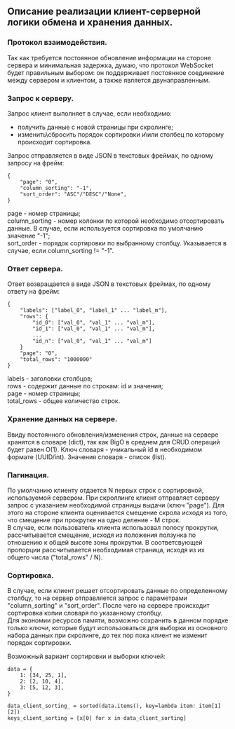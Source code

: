 ## Описание реализации клиент-серверной логики обмена и хранения данных.


### Протокол взаимодействия.

Так как требуется постоянное обновление информации на стороне сервера и минимальная задержка, думаю, что протокол WebSocket будет правильным выбором: он поддерживает постоянное соединение между сервером и клиентом, а также является двунаправленным.


### Запрос к серверу.

Запрос клиент выполняет в случае, если необходимо:  
+ получить данные с новой страницы при скролинге;  
+ изменить\сбросить порядок сортировки и\или столбец по которому происходит сортировка.  


Запрос отправляется в виде JSON в текстовых фреймах, по одному запросу на фрейм:  

```
{
    "page": "0", 
    "column_sorting": "-1",
    "sort_order": "ASC"/"DESC"/"None",
}
```
page - номер страницы;  
column_sorting - номер колонки по которой необходимо отсортировать данные. В случае, если используется сортировка по умолчанию значение "-1";  
sort_order - порядок сортировки по выбранному столбцу. Указывается в случае, если column_sorting != "-1".  


### Ответ сервера.

Ответ возвращается в виде JSON в текстовых фреймах, по одному ответу на фрейм:

```
{
    "labels": ["label_0", "label_1" ... "label_m"],
    "rows": {
        "id_0": ["val_0", "val_1" ... "val_m"],
        "id_1": ["val_0", "val_1" ... "val_m"],
        ...
        "id_n": ["val_0", "val_1" ... "val_m"]
    }
    "page": "0",
    "total_rows": "1000000"
}
```
labels - заголовки столбцов;  
rows - содержит данные по строкам: id и значения;  
page - номер страницы;  
total_rows - общее количество строк.


### Хранение данных на сервере.  

Ввиду постоянного обновления/изменения строк, данные на сервере хранятся в словаре (dict), так как BigO в среднем для CRUD операций будет равен O(1). Ключ словаря - уникальный id в необходимом формате (UUID/int). Значения словаря - список (list).


### Пагинация. 

По умолчанию клиенту отдается N первых строк с сортировкой, используемой сервером.
При скроллинге клиент отправляет серверу запрос с указанием необходимой страницы выдачи (ключ "page"). Для этого на стороне клиента оценивается смещение скрола исходя из того, что смещение при прокрутке на одно деление - M строк.  
В случае, если пользователь клиента использовал полосу прокрутки, рассчитывается смещение, исходя из положения ползунка по отношению к общей высоте зоны прокрутки. В соответсвующей пропорции рассчитывается необходимая страница, исходя из их общего числа ("total_rows" / N).


### Сортировка. 

В случае, если клиент решает отсортировать данные по определенному столбцу, то на сервер отправляется запрос с параметрами "column_sorting" и "sort_order". После чего на сервере происходит сортировка копии словаря по указанному столбцу.  
Для экономии ресурсов памяти, возможно сохранить в данном порядке только ключи, которые будут использоваться для выборки из основного набора данных при скролинге, до тех пор пока клиент не изменит порядок сортировки.

Возможный вариант сортировки и выборки ключей:
```
data = {
    1: [34, 25, 1],
    2: [2, 10, 4],
    3: [5, 12, 3],
}

data_client_sorting_ = sorted(data.items(), key=lambda item: item[1][2])
keys_client_sorting = [x[0] for x in data_client_sorting]
```
